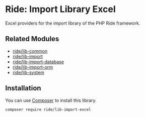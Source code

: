 # Ride: Import Library Excel

Excel providers for the import library of the PHP Ride framework.

## Related Modules

- [ride/lib-common](https://github.com/all-ride/ride-lib-log)
- [ride/lib-import](https://github.com/all-ride/ride-lib-import)
- [ride/lib-import-database](https://github.com/all-ride/ride-lib-import-database)
- [ride/lib-import-orm](https://github.com/all-ride/ride-lib-import-orm)
- [ride/lib-system](https://github.com/all-ride/ride-lib-system)

## Installation

You can use [Composer](http://getcomposer.org) to install this library.

```
composer require ride/lib-import-excel
```
